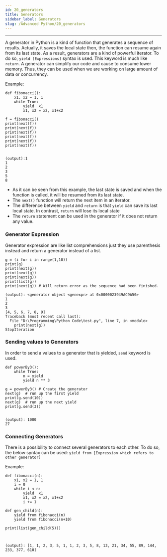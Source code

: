 ```yaml
---
id: 20_generators
title: Generators
sidebar_label: Generators
slug: /Advanced Python/20_generators
---
```


---

A generator in Python is a kind of function that generates a sequence of results. Actually, it saves the local state then, the function can resume again from its last state. As a result, generators are a kind of powerful iterator. To do so, `yield [Expressions]` syntax is used. This keyword is much like `return`. A generator can simplify our code and cause to consume lower memory. Thus, they can be used when we are working on large amount of data or concurrency. 

Example:
```
def fibonacci():
    x1, x2 = 1, 1
    while True:
        yield  x1
        x1, x2 = x2, x1+x2

f = fibonacci()
print(next(f))
print(next(f))
print(next(f))
print(next(f))
print(next(f))
print(next(f))


(output):1
1
2
3
5
8
```
- As it can be seen from this example, the last state is saved and when the function is called, it will be resumed from its last state.
- The `next()` function will return the next item in an iterator.
- The difference between `yield` and `return` is that `yield` can save its last local state. In contrast, `return` will lose its local state
- The `return` statement can be used in the generator if it does not return any value.


### Generator Expression
Generator expression are like list comprehensions just they use parenthesis instead and return a generator instead of a list.

```
g = (i for i in range(1,10))
print(g)
print(next(g))
print(next(g))
print(next(g))
print(list(g))
print(next(g)) # Will return error as the sequence had been finished.

(output): <generator object <genexpr> at 0x0000023949AC9A50>
1
2
3
[4, 5, 6, 7, 8, 9]
Traceback (most recent call last):
  File "D:\Programming\Python Code\test.py", line 7, in <module>
    print(next(g))
StopIteration
```

### Sending values to Generators
In order to send a values to a generator that is yielded, `send` keyword is used.

```
def powerBy3():
    while True:
        n = yield
        yield n ** 3

g = powerBy3() # Create the generator
next(g)  # run up the first yield
print(g.send(10))
next(g)  # run up the next yield
print(g.send(3))


(output): 1000
27
```

### Connecting Generators
There is a possibility to connect several generators to each other. To do so, the below syntax can be used:
`yield from [Expression which refers to other generator]`

Example:
```
def fibonacci(n):
    x1, x2 = 1, 1
    i = 0
    while i < n:
        yield  x1
        x1, x2 = x2, x1+x2
        i += 1

def gen_child(n):
    yield from fibonacci(n)
    yield from fibonacci(n+10)

print(list(gen_child(5)))



(output): [1, 1, 2, 3, 5, 1, 1, 2, 3, 5, 8, 13, 21, 34, 55, 89, 144, 233, 377, 610]
```
